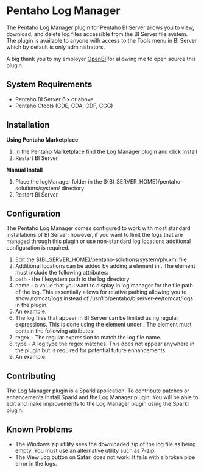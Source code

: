 Pentaho Log Manager
===

The Pentaho Log Manager plugin for Pentaho BI Server allows you to view, download, and delete log files accessible from the BI Server file system.  The plugin is available to anyone with access to the Tools menu in BI Server which by default is only administrators.

A big thank you to my employer [OpenBI](http://www.openbi.com) for allowing me to open source this plugin.

System Requirements
---
- Pentaho BI Server 6.x or above
- Pentaho Ctools (CDE, CDA, CDF, CGG)

Installation
---
**Using Pentaho Marketplace**

1. In the Pentaho Marketplace find the Log Manager plugin and click Install
2. Restart BI Server

**Manual Install**

1. Place the logManager folder in the ${BI\_SERVER\_HOME}/pentaho-solutions/system/ directory
2. Restart BI Server

Configuration
---

The Pentaho Log Manager comes configured to work with most standard installations of BI Server; however, if you want to limit the logs that are managed through this plugin or use non-standard log locations additional configuration is required.

1. Edit the ${BI\_SERVER\_HOME}/pentaho-solutions/system/plv.xml file
2. Additional locations can be added by adding a <location> element in <locations>.  The <location> element must include the following attributes:
 1. path - the filesystem path to the log directory
 2. name - a value that you want to display in log manager for the file path of the log.  This essentially allows for relative pathing allowing you to show /tomcat/logs instead of /usr/lib/pentaho/biserver-ee/tomcat/logs in the plugin.
 3. An example: <location path="/usr/lib/pentaho/biserver-ee/tomcat/logs" name="/tomcat/logs" />
3. The log files that appear in BI Server can be limited using regular expressions. This is done using the <fileRegex> element under <files>.  The <fileRegex> element must contain the following attributes:
 1. regex - The regular expression to match the log file name.
 2. type - A log type the regex matches.  This does not appear anywhere in the plugin but is required for potential future enhancements.
 3. An example: <fileRegex regex="[Cc]atalina.*" type="Catalina" />

Contributing
---

The Log Manager plugin is a Sparkl application.  To contribute patches or enhancements Install Sparkl and the Log Manager plugin.  You will be able to edit and make improvements to the Log Manager plugin using the Sparkl plugin.

Known Problems
---

- The Windows zip utility sees the downloaded zip of the log file as being empty.  You must use an alternative utility such as 7-zip.
- The View Log button on Safari does not work.  It fails with a broken pipe error in the logs.
